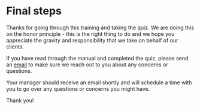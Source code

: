 # Final steps

Thanks for going through this training and taking the quiz. We are doing this on the honor principle - this is the right thing to do and we hope you appreciate the gravity and responsibility that we take on behalf of our clients.


If you have read through the manual and completed the quiz, please send an [email](mailto:scott@fibroblast.com) to make sure we reach out to you about any concerns or questions.

Your manager should receive an email shortly and will schedule a time with you to go over any questions or concerns you might have.

Thank you!
